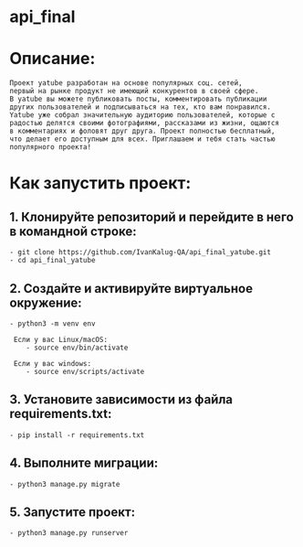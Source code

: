 # api_final

# Описание:
    Проект yatube разработан на основе популярных соц. сетей,
    первый на рынке продукт не имеющий конкурентов в своей сфере.
    В yatube вы можете публиковать посты, комментировать публикации
    других пользователей и подписываться на тех, кто вам понравился.
    Yatube уже собрал значительную аудиторию пользователей, которые с 
    радостью делятся своими фотографиями, рассказами из жизни, ощаются
    в комментариях и фоловят друг друга. Проект полностью бесплатный,
    что делает его доступным для всех. Приглашаем и тебя стать частью 
    популярного проекта!




# Как запустить проект:

## 1. Клонируйте репозиторий и перейдите в него в командной строке:
    - git clone https://github.com/IvanKalug-QA/api_final_yatube.git
    - cd api_final_yatube

## 2. Создайте и активируйте виртуальное окружение:
    - python3 -m venv env

     Если у вас Linux/macOS:
        - source env/bin/activate

     Если у вас windows:
        - source env/scripts/activate

## 3. Установите зависимости из файла requirements.txt:
    - pip install -r requirements.txt

## 4. Выполните миграции:
    - python3 manage.py migrate

## 5. Запустите проект:
    - python3 manage.py runserver
